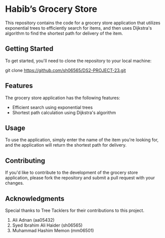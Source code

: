 # Habib’s Grocery Store

This repository contains the code for a grocery store application that utilizes exponential trees to efficiently search for items, and then uses Dijkstra's algorithm to find the shortest path for delivery of the item.

## Getting Started
To get started, you'll need to clone the repository to your local machine:

git clone https://github.com/sh06565/DS2-PROJECT-23.git

## Features
The grocery store application has the following features:

- Efficient search using exponential trees
- Shortest path calculation using Dijkstra's algorithm

## Usage
To use the application, simply enter the name of the item you're looking for, and the application will return the shortest path for delivery.

## Contributing
If you'd like to contribute to the development of the grocery store application, please fork the repository and submit a pull request with your changes.

## Acknowledgments
Special thanks to Tree Tacklers for their contributions to this project. 
1. Ali Adnan (aa05432)
2. Syed Ibrahim Ali Haider (sh06565)
3. Muhammad Hashim Memon (mm06501)
